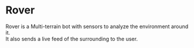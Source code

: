# Rover
Rover is a Multi-terrain bot with sensors to analyze the environment around it.   
It also sends a live feed of the surrounding to the user. 
